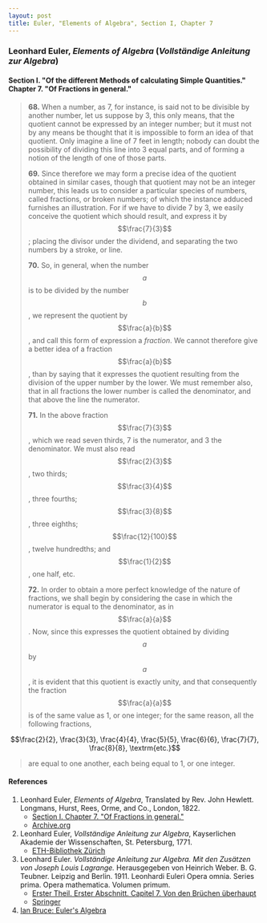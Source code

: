 ```yaml
---
layout: post
title: Euler, "Elements of Algebra", Section I, Chapter 7
---
```


### Leonhard Euler, *Elements of Algebra* (*Vollständige Anleitung zur Algebra*)

#### Section I. "Of the different Methods of calculating Simple Quantities." Chapter 7. "Of Fractions in general."

> **68.** When a number, as 7, for instance, is said not to be
> divisible by another number, let us suppose by 3, this only
> means, that the quotient cannot be expressed by an integer
> number; but it must not by any means be thought that it
> is impossible to form an idea of that quotient. Only
> imagine a line of 7 feet in length; nobody can doubt the
> possibility of dividing this line into 3 equal parts, and of
> forming a notion of the length of one of those parts.
>
> **69.** Since therefore we may form a precise idea of the
> quotient obtained in similar cases, though that quotient may
> not be an integer number, this leads us to consider a particular species of numbers,
> called fractions, or broken numbers; of which the instance adduced furnishes an illustration.
> For if we have to divide 7 by 3, we easily conceive the
> quotient which should result, and express it by $$\frac{7}{3}$$; placing
> the divisor under the dividend, and separating the two
> numbers by a stroke, or line.
>
> **70.** So, in general, when the number $$a$$ is to be divided by
> the number $$b$$, we represent the quotient by $$\frac{a}{b}$$, and call
> this form of expression a *fraction*. We cannot therefore
> give a better idea of a fraction $$\frac{a}{b}$$, than by saying that it expresses
> the quotient resulting from the division of the upper
> number by the lower. We must remember also, that in all
> fractions the lower number is called the denominator, and
> that above the line the numerator.
>
> **71.** In the above fraction $$\frac{7}{3}$$, which we read seven thirds,
> 7 is the numerator, and 3 the denominator. We must also
> read $$\frac{2}{3}$$, two thirds; $$\frac{3}{4}$$, three fourths;
> $$\frac{3}{8}$$, three eighths; $$\frac{12}{100}$$,
> twelve hundredths; and $$\frac{1}{2}$$, one half, etc.
>
> **72.** In order to obtain a more perfect knowledge of the
> nature of fractions, we shall begin by considering the case
> in which the numerator is equal to the denominator, as in
> $$\frac{a}{a}$$. Now, since this expresses the quotient obtained by
> dividing $$a$$ by $$a$$, it is evident that this quotient is exactly
> unity, and that consequently the fraction $$\frac{a}{a}$$ is of the same
> value as 1, or one integer; for the same reason, all the following fractions,
>
$$\frac{2}{2}, \frac{3}{3}, \frac{4}{4}, \frac{5}{5}, \frac{6}{6}, \frac{7}{7}, \frac{8}{8}, \textrm{etc.}$$
>
> are equal to one another, each being equal to 1, or one integer.


#### References

1. Leonhard Euler, *Elements of Algebra*, Translated by Rev. John Hewlett. Longmans, Hurst, Rees, Orme, and Co., London, 1822.
    - [Section I. Chapter 7. "Of Fractions in general."](/assets/euler/I-7.pdf)
    - [Archive.org](https://archive.org/details/elementsofalgebr00euleuoft/)
2. Leonhard Euler, *Vollständige Anleitung zur Algebra*, Kayserlichen Akademie der Wissenschaften, St. Petersburg, 1771.
    - [ETH-Bibliothek Zürich](https://doi.org/10.3931/e-rara-9093)
3. Leonhard Euler. *Vollständige Anleitung zur Algebra. Mit den Zusätzen von Joseph Louis Lagrange.* Herausgegeben von Heinrich Weber. B. G. Teubner. Leipzig and Berlin. 1911. Leonhardi Euleri Opera omnia. Series prima. Opera mathematica. Volumen primum.
    - [Erster Theil. Erster Abschnitt. Capitel 7. Von den Brüchen überhaupt](/assets/euler/I-I-7.pdf)
    - [Springer](https://link.springer.com/book/9783764314002)
5. [Ian Bruce: Euler's Algebra](https://www.17centurymaths.com/contents/euleralgebra.htm)
